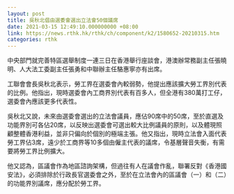 ```yaml
---
layout: post
title: 吳秋北倡由選委會選出立法會50個議席　
date: 2021-03-15 12:49:10.000000000 +08:00
link: https://news.rthk.hk/rthk/ch/component/k2/1580652-20210315.htm
categories: rthk
---
```


中央部門就完善特區選舉制度一連三日在香港舉行座談會，港澳辦常務副主任張曉明、人大法工委副主任張勇和中聯辦主任駱惠寧亦有出席。

工聯會會長吳秋北表示，勞工界在選委會內較弱勢，他提出應該擴大勞工界別代表的比例。他指出，現時選委會內工商界別代表有百多人，但全港有380萬打工仔，選委會內應該更多代表性。

吳秋北又說，未來由選委會選出的立法會議員，應佔90席中的50席，至於直選及功能界別可各佔20席，以反映出選委會可選出較大比例議員的原則，以及體現照顧整體香港利益，並非只偏向於個別的極端主張。他又指出，現時立法會入面代表勞工界佔3席，遠少於工商界等10多個由僱主代表的議席，令基層聲音失衡，有需要將勞工界比例擴大。

他又認為，區議會作為地區諮詢架構，但過往有人在議會作亂，聯署反對《香港國安法》，必須排除於行政長官選委會之外，至於在立法會內的區議會（一）和（二）的功能界別議席，應分配於勞工界。
